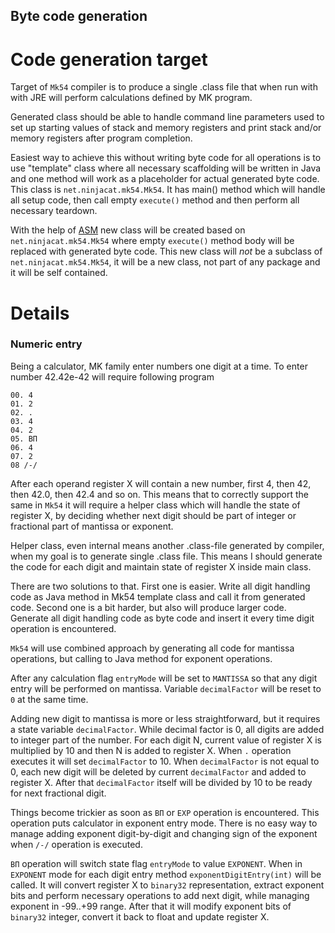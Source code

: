 Byte code generation
--------------------

Code generation target
======================

Target of `Mk54` compiler is to produce a single .class file that when run with with JRE will perform calculations
defined by MK program.

Generated class should be able to handle command line parameters used to set up starting values of stack and memory 
registers and print stack and/or memory registers after program completion.

Easiest way to achieve this without writing byte code for all operations is to use "template" class where all necessary 
scaffolding will be written in Java and one method will work as a placeholder for actual generated byte code. This class
is `net.ninjacat.mk54.Mk54`. It has main() method which will handle all setup code, then call empty `execute()` method 
and then perform all necessary teardown.  

With the help of [ASM](https://asm.ow2.io/) new class will be created based on `net.ninjacat.mk54.Mk54` where empty 
`execute()` method body will be replaced with generated byte code. This new class will *not* be a subclass of 
`net.ninjacat.mk54.Mk54`,  it will be a new class, not part of any package and it will be self contained.   


Details
=======

### Numeric entry

Being a calculator, MK family enter numbers one digit at a time. To enter number 42.42e-42 will require following 
program

    00. 4
    01. 2
    02. .
    03. 4
    04. 2
    05. ВП
    06. 4
    07. 2
    08 /-/

After each operand register X will contain a new number, first 4, then 42, then 42.0, then 42.4 and so on. This means
that to correctly support the same in `Mk54` it will require a helper class which will handle the state of 
register X, by deciding whether next digit should be part of integer or fractional part of mantissa or exponent.

Helper class, even internal means another .class-file generated by compiler, when my goal is to generate single .class 
file. This means I should generate the code for each digit and maintain state of register X inside main class.

There are two solutions to that. First one is easier. Write all digit handling code as Java method in Mk54 template 
class and call it from generated code. Second one is a bit harder, but also will produce larger code. Generate all
digit handling code as byte code and insert it every time digit operation is encountered.

`Mk54` will use combined approach by generating all code for mantissa operations, but calling to Java method for exponent
operations.

After any calculation flag `entryMode` will be set to `MANTISSA` so that any digit entry will be performed on mantissa.
Variable `decimalFactor` will be reset to `0` at the same time.

Adding new digit to mantissa is more or less straightforward, but it requires a state variable `decimalFactor`. While
decimal factor is 0, all digits are added to integer part of the number. For each digit N, current value of register X
is multiplied by 10 and then N is added to register X. When `.` operation executes it will set `decimalFactor` to 10.
When `decimalFactor` is not equal to 0, each new digit will be deleted by current `decimalFactor` and added to 
register X. After that `decimalFactor` itself will be divided by 10 to be ready for next fractional digit.

Things become trickier as soon as `ВП` or `EXP` operation is encountered. This operation puts calculator in exponent 
entry mode. There is no easy way to manage adding exponent digit-by-digit and changing sign of the exponent when `/-/` 
operation is executed. 

`ВП` operation will switch state flag `entryMode` to value `EXPONENT`. When in `EXPONENT` mode for each digit entry 
method `exponentDigitEntry(int)` will be called. It will convert register X to `binary32` representation, extract 
exponent bits and perform necessary operations to add next digit, while managing exponent in -99..+99 range. After that
it will modify exponent bits of `binary32` integer, convert it back to float and update register X. 